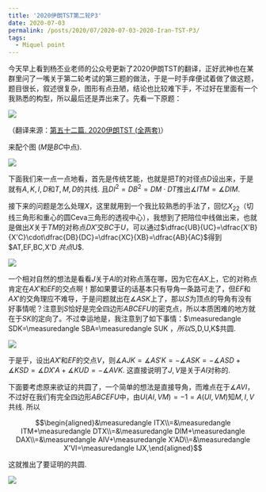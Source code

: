 ```yaml
---
title: '2020伊朗TST第二轮P3'
date: 2020-07-03
permalink: /posts/2020/07/2020-07-03-2020-Iran-TST-P3/
tags:
  - Miquel point
---
```


今天早上看到杨丕业老师的公众号更新了2020伊朗TST的翻译，正好武神也在某群里问了一嘴关于第二轮考试的第三题的做法，于是一时手痒便试着做了做这题，题目很长，叙述很复杂，图形有点丑陋，结论也比较难下手，不过好在里面有一个我熟悉的构型，所以最后还是弄出来了。先看一下原题：

<img src="https://llddeddym.github.io/images/2020-07-03(1).png"/>

（翻译来源：[第五十二篇. 2020伊朗TST (全两套)](https://mp.weixin.qq.com/s/n3v7IlsD4FGnbLVCzq2StA)）

来配个图 ($M$是$BC$中点).

<img src="https://llddeddym.github.io/images/2020-07-03(2).png"/>

下面我们来一点一点地看，首先是传统艺能，也就是把$T$的对径点$D$设出来，于是就有$A,K,I,D$和$T,M,D$的共线. 且$DI^2=DB^2=DM\cdot DT$推出$\measuredangle ITM=\measuredangle DIM$.

接下来的问题是怎么处理$X$，这里就用到一个我比较熟悉的手法了，回忆$X_{22}$（切线三角形和重心的圆Ceva三角形的透视中心），我想到了把陪位中线做出来，也就是做出$X$关于$TM$的对称点$DX'$交$BC$于$U$，可以通过$\dfrac{UB}{UC}=\dfrac{X'B}{X'C}\cdot\dfrac{DB}{DC}=\dfrac{XC}{XB}=\dfrac{AB}{AC}$得到$AT,EF,BC,X'D $共点$U$.

<img src="https://llddeddym.github.io/images/2020-07-03(3).png"/>

一个相对自然的想法是看看$J$关于$AI$的对称点落在哪，因为它在$AX$上，它的对称点肯定在$AX'$和$EF$的交点啊！那如果要证的话基本只有导角一条路可走了，但$EF$和$AX'$的交角理应不难导，于是问题就出在$\measuredangle ASK$上了，那以$S$为顶点的导角有没有好事情呢？注意到$S$恰好是完全四边形$ABCEFU$的密克点，所以本质困难的地方就在于$SK$的定向了。不过幸运地是，我注意到了如下事情：$\measuredangle SDK=\measuredangle SBA=\measuredangle SUK $，所以$S,D,U,K$共圆.

<img src="https://llddeddym.github.io/images/2020-07-03(4).png"/>

于是乎，设出$AX'$和$EF$的交点$V$，则$\measuredangle AJK=\measuredangle AS'K=-\measuredangle ASK =-\measuredangle ASD+\measuredangle KSD=\measuredangle DX'A+\measuredangle KUD=-\measuredangle AVK$. 这直接说明了$J,V$是关于$AI$对称的.

下面要考虑原来欲证的共圆了，一个简单的想法是直接导角，而难点在于$\measuredangle AVI$，不过好在我们有完全四边形$ABCEFU$中，由$U(AI,VM)=-1=A(UI,VM)$知$M,I,V$共线. 所以

$$\begin{aligned}&\measuredangle ITX\\=&\measuredangle ITM+\measuredangle DTX\\=&\measuredangle DIM+\measuredangle DAX\\=&\measuredangle AIV+\measuredangle X'AD\\=&\measuredangle X'VI=\measuredangle IJX,\end{aligned}$$

这就推出了要证明的共圆.

<img src="https://llddeddym.github.io/images/2020-07-03(5).png"/>